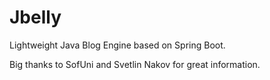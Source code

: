# Jbelly

Lightweight Java Blog Engine based on Spring Boot.

Big thanks to SofUni and Svetlin Nakov for great information.
